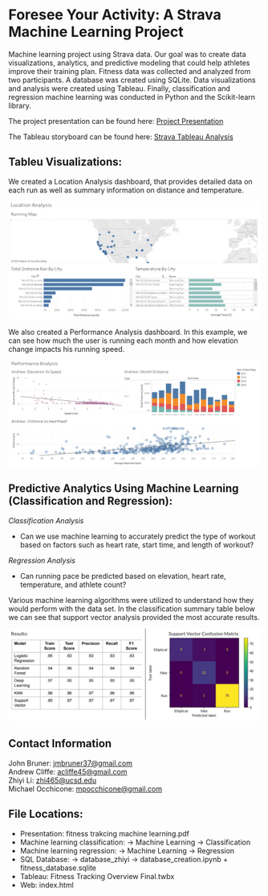 # Foresee Your Activity: A Strava Machine Learning Project
Machine learning project using Strava data.  Our goal was to create data visualizations, analytics, and predictive modeling that could help athletes improve their training plan.  Fitness data was collected and analyzed from two participants.  A database was created using SQLite.  Data visualizations and analysis were created using Tableau.  Finally, classification and regression machine learning was conducted in Python and the Scikit-learn library.    

The project presentation can be found here: [Project Presentation](https://github.com/mocchicone/Strava-Fitness-Analysis/blob/master/Fitness%20Tracking%20Machine%20Learning.pdf)

The Tableau storyboard can be found here: [Strava Tableau Analysis](https://public.tableau.com/profile/john.bruner#!/vizhome/FitnessTrackingOverviewFinal/FitnessTrackingDataOverview)

## Tableu Visualizations:

We created a Location Analysis dashboard, that provides detailed data on each run as well as summary information on distance and temperature.

![Location Analysis](https://github.com/mocchicone/Strava-Fitness-Analysis/blob/master/machine_learning/Images/Location%20Analysis.PNG)

We also created a Performance Analysis dashboard.  In this example, we can see how much the user is running each month and how elevation change impacts his running speed.

![Performance Analysis](https://github.com/mocchicone/Strava-Fitness-Analysis/blob/master/machine_learning/Images/Performance_Analysis.PNG)

## Predictive Analytics Using Machine Learning (Classification and Regression):

*Classification Analysis*
* Can we use machine learning to accurately predict the type of workout based on factors such as heart rate, start time, and length of workout?

*Regression Analysis*
* Can running pace be predicted based on elevation, heart rate, temperature, and athlete count?

Various machine learning algorithms were utilized to understand how they would perform with the data set.  In the classification summary table below we can see that support vector analysis provided the most accurate results. 

![Classification](https://github.com/mocchicone/Strava-Fitness-Analysis/blob/master/machine_learning/Images/Classification_summary.PNG) 

## Contact Information
John Bruner: jmbruner37@gmail.com  
Andrew Cliffe: acliffe45@gmail.com  
Zhiyi Li: zhi465@ucsd.edu  
Michael Occhicone: mpocchicone@gmail.com


## File Locations:
* Presentation: fitness trakcing machine learning.pdf
* Machine learning classification: -> Machine Learning -> Classification
* Machine learning regression: -> Machine Learning -> Regression
* SQL Database: -> database_zhiyi -> database_creation.ipynb + fitness_database.sqlite 
* Tableau: Fitness Tracking Overview Final.twbx
* Web: index.html



